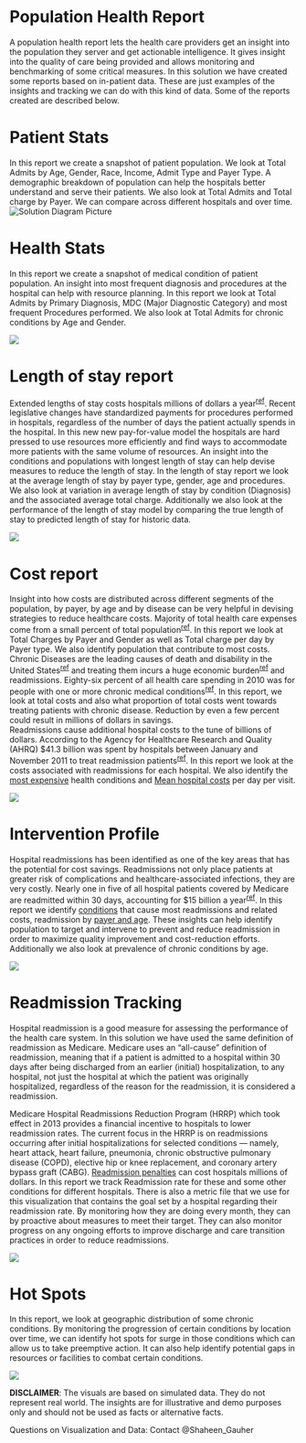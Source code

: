 # Population Health Report 

A population health report lets the health care providers get an insight into the population they server and get actionable intelligence. It gives insight into the quality of care being provided and allows monitoring and benchmarking of some critical measures. In this solution we have created some reports based on in-patient data. These are just examples of the insights and tracking we can do with this kind of data. Some of the reports created are described below.  


# **Patient Stats**
 
In this report we create a snapshot of patient population. We look at Total Admits by Age, Gender, Race, Income, Admit Type and Payer Type. A demographic breakdown of population can help the hospitals better understand and serve their patients. We also look at Total Admits and Total charge by Payer. We can compare across different hospitals and over time.
![Solution Diagram Picture](https://github.com/Azure/cortana-intelligence-population-health-management/blob/master/ManualDeploymentGuide/media/pbi_PatientStats.PNG?raw=true)


# **Health Stats**

In this report we create a snapshot of medical condition of patient population. An insight into most frequent diagnosis and procedures at the hospital can help with resource planning. In this report we look at Total Admits by Primary Diagnosis, MDC (Major Diagnostic Category) and most frequent Procedures performed. We also look at Total Admits for chronic conditions by Age and Gender.

![](https://github.com/Azure/cortana-intelligence-population-health-management/blob/master/ManualDeploymentGuide/media/pbi_HealthStats.PNG?raw=true)

# **Length of stay report**
Extended lengths of stay costs hospitals millions of dollars a year<sup>[ref](https://www.hcup-us.ahrq.gov/reports/statbriefs/sb180-Hospitalizations-United-States-2012.pdf)</sup>. Recent legislative changes have standardized payments for procedures performed in hospitals, regardless of the number of days the patient actually spends in the hospital. In this new new pay-for-value model the hospitals are hard pressed to use resources more efficiently and find ways to accommodate more patients with the same volume of resources. An insight into the conditions and populations with longest length of stay can help devise measures to reduce the length of stay.
In the length of stay report we look at the average length of stay by payer type, gender, age and procedures. We also look at variation in average length of stay by condition (Diagnosis) and the associated average total charge. Additionally we also look at the performance of the length of stay model by comparing the true length of stay to predicted length of stay for historic data.


![](https://github.com/Azure/cortana-intelligence-population-health-management/blob/master/ManualDeploymentGuide/media/pbi_LengthofStayReport.PNG?raw=true)

# **Cost report**

Insight into how costs are distributed across different segments of the population, by payer, by age and by disease can be very helpful in devising strategies to reduce healthcare costs. Majority of total health care expenses come from a small percent of total population<sup>[ref](https://archive.ahrq.gov/research/findings/factsheets/costs/expriach/)</sup>. In this report we look at Total Charges by Payer and Gender as well as Total charge per day by Payer type. We also identify population that contribute to most costs.  
Chronic Diseases are the leading causes of death and disability in the United States<sup>[ref](https://www.cdc.gov/chronicdisease/overview/)</sup> and treating them incurs a huge economic burden<sup>[ref](http://www.milkeninstitute.org/publications/view/321)</sup> and readmissions. Eighty-six percent of all health care spending in 2010 was for people with one or more chronic medical conditions<sup>[ref](https://www.ahrq.gov/sites/default/files/wysiwyg/professionals/prevention-chronic-care/decision/mcc/mccchartbook.pdf)</sup>. In this report, we look at total costs and also what proportion of total costs went towards treating patients with chronic disease. Reduction by even a few percent could result in millions of dollars in savings.  
Readmissions cause additional hospital costs to the tune of billions of dollars. According to the Agency for Healthcare Research and Quality (AHRQ) $41.3 billion was spent by hospitals between January and November 2011 to treat readmission patients<sup>[ref](http://www.fiercehealthcare.com/finance/readmissions-lead-to-41-3b-additional-hospital-costs)</sup>. In this report we look at the costs associated with readmissions for each hospital. We also identify the [most expensive](https://www.hcup-us.ahrq.gov/reports/statbriefs/sb204-Most-Expensive-Hospital-Conditions.jsp) health conditions and [Mean hospital costs](https://www.hcup-us.ahrq.gov/reports/statbriefs/sb181-Hospital-Costs-United-States-2012.pdf) per day per visit.


![](https://github.com/Azure/cortana-intelligence-population-health-management/blob/master/ManualDeploymentGuide/media/pbi_CostReport.PNG?raw=true)

# **Intervention Profile**

Hospital readmissions has been identified as one of the key areas that has the potential for cost savings. Readmissions not only place patients at greater risk of complications and healthcare-associated infections, they are very costly. Nearly one in five of all hospital patients covered by Medicare are readmitted within 30 days, accounting for $15 billion a year<sup>[ref](https://www.ahrq.gov/news/blog/ahrqviews/112015.html)</sup>. In this report we identify [conditions](https://www.hcup-us.ahrq.gov/reports/statbriefs/sb172-Conditions-Readmissions-Payer.pdf) that cause most readmissions and related costs, readmission by [payer and age](https://www.hcup-us.ahrq.gov/reports/statbriefs/sb199-Readmissions-Payer-Age.pdf). These insights can help identify population to target and intervene to prevent and reduce readmission in order to maximize quality improvement and cost-reduction efforts. Additionally we also look at prevalence of chronic conditions by age.


![](https://github.com/Azure/cortana-intelligence-population-health-management/blob/master/ManualDeploymentGuide/media/pbi_InterventionProfile.PNG?raw=true)

# **Readmission Tracking**
Hospital readmission is a good measure for assessing the performance of the health care system. In this solution we have used the same definition of readmission as Medicare. Medicare uses an “all-cause” definition of readmission, meaning that if a patient is admitted to a hospital within 30 days after being discharged from an earlier (initial) hospitalization, to any hospital, not just the hospital at which the patient was originally hospitalized, regardless of the reason for the readmission, it is considered a readmission.
 
Medicare Hospital Readmissions Reduction Program (HRRP) which took effect in 2013 provides a financial incentive to hospitals to lower readmission rates. The current focus in the HRRP is on readmissions occurring after initial hospitalizations for selected conditions — namely, heart attack, heart failure, pneumonia, chronic obstructive pulmonary disease (COPD), elective hip or knee replacement, and coronary artery bypass graft (CABG). [Readmission penalties](http://khn.org/news/more-than-half-of-hospitals-to-be-penalized-for-excess-readmissions/) can cost hospitals millions of dollars. In this report we track Readmission rate for these and some other conditions for different hospitals. There is also a metric file that we use for this visualization that contains the goal set by a hospital regarding their readmission rate. By monitoring how they are doing every month, they can by proactive about measures to meet their target. They can also monitor progress on any ongoing efforts to improve discharge and care transition practices in order to reduce readmissions.


![](https://github.com/Azure/cortana-intelligence-population-health-management/blob/master/ManualDeploymentGuide/media/pbi_ReadmissionTracking.PNG?raw=true)


# **Hot Spots**

In this report, we look at geographic distribution of some chronic conditions. By monitoring the progression of certain conditions by location over time, we can identify hot spots for surge in those conditions which can allow us to take preemptive action. It can also help identify potential gaps in resources or facilities to combat certain conditions. 

![](https://github.com/Azure/cortana-intelligence-population-health-management/blob/master/ManualDeploymentGuide/media/pbi_HotSpots.PNG?raw=true)

**DISCLAIMER**: The visuals are based on simulated data. They do not represent real world. The insights are for illustrative and demo purposes only and should not be used as facts or alternative facts.

Questions on Visualization and Data: Contact @Shaheen_Gauher
